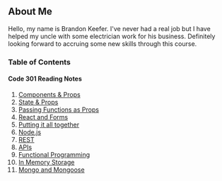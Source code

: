 ## About Me

Hello, my name is Brandon Keefer. I've never had a real job but I have helped my uncle with some electrician work for
his business. Definitely looking forward to accruing some new skills through this course.

### Table of Contents

#### Code 301 Reading Notes

1. [Components & Props](./notes/components.md)
2. [State & Props](./notes/state.md)
3. [Passing Functions as Props](./notes/funcs.md)
4. [React and Forms](./notes/forms.md)
5. [Putting it all together](./notes/together.md)
6. [Node.js](./notes/node.md)
7. [REST](./notes/rest.md)
8. [APIs](./notes/apis.md)
9. [Functional Programming](./notes/functional.md)
10. [In Memory Storage](./notes/memory.md)
11. [Mongo and Mongoose](./notes/mongo.md)
